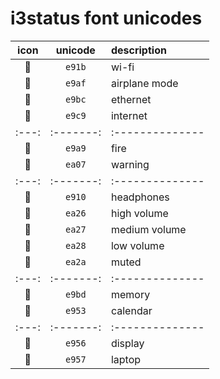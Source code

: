 # i3status font unicodes

icon | unicode | description   |
:---:|:-------:|:--------------|
    | `e91b`  | wi-fi         |
    | `e9af`  | airplane mode |
    | `e9bc`  | ethernet      |
    | `e9c9`  | internet      |
:---:|:-------:|:--------------|
    | `e9a9`  | fire          |
    | `ea07`  | warning       |
:---:|:-------:|:--------------|
    | `e910`  | headphones    |
    | `ea26`  | high volume   |
    | `ea27`  | medium volume |
    | `ea28`  | low volume    |
    | `ea2a`  | muted         |
:---:|:-------:|:--------------|
    | `e9bd`  | memory        |
    | `e953`  | calendar      |
:---:|:-------:|:--------------|
    | `e956`  | display       |
    | `e957`  | laptop        |

